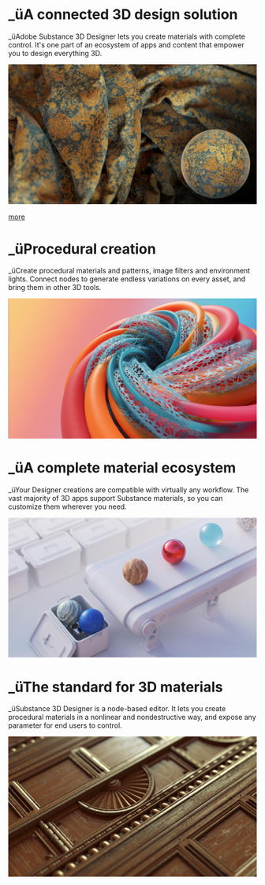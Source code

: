 # _üA connected 3D design solution
_üAdobe Substance 3D Designer lets you create materials with complete control. It's one part of an ecosystem of apps and content that empower you to design everything 3D.

![visual](feature_1.png)

[more](_ühttps://www.adobe.com/go/substance-3d-ccd-banner)

# _üProcedural creation
_üCreate procedural materials and patterns, image filters and environment lights. Connect nodes to generate endless variations on every asset, and bring them in other 3D tools.

![visual](feature_2.png)

# _üA complete material ecosystem
_üYour Designer creations are compatible with virtually any workflow. The vast majority of 3D apps support Substance materials, so you can customize them wherever you need.

![visual](feature_3.png)

# _üThe standard for 3D materials
_üSubstance 3D Designer is a node-based editor. It lets you create procedural materials in a nonlinear and nondestructive way, and expose any parameter for end users to control.

![visual](feature_4.png)